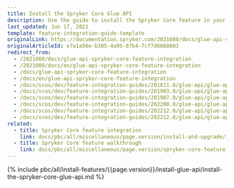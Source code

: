 ```yaml
---
title: Install the Spryker Core Glue API
description: Use the guide to install the Spryker Core feature in your project.
last_updated: Jun 17, 2021
template: feature-integration-guide-template
originalLink: https://documentation.spryker.com/2021080/docs/glue-api-spryker-core-feature-integration
originalArticleId: e7a1a56e-b305-4a95-87b4-7cf7d6868603
redirect_from:
  - /2021080/docs/glue-api-spryker-core-feature-integration
  - /2021080/docs/en/glue-api-spryker-core-feature-integration
  - /docs/glue-api-spryker-core-feature-integration
  - /docs/en/glue-api-spryker-core-feature-integration
  - /docs/scos/dev/feature-integration-guides/201811.0/glue-api/glue-api-spryker-core-feature-integration.html
  - /docs/scos/dev/feature-integration-guides/201903.0/glue-api/glue-api-spryker-core-feature-integration.html
  - /docs/scos/dev/feature-integration-guides/201907.0/glue-api/glue-api-spryker-core-feature-integration.html
  - /docs/scos/dev/feature-integration-guides/202200.0/glue-api/glue-api-spryker-core-feature-integration.html
  - /docs/scos/dev/feature-integration-guides/202212.0/glue-api/glue-api-spryker-core-feature-integration.html
  - /docs/scos/dev/feature-integration-guides/202212.0/glue-api/glue-api-glue-application-feature-integration.html
related:
  - title: Spryker Core feature integration
    link: docs/pbc/all/miscellaneous/page.version/install-and-upgrade/install-features/install-the-spryker-core-feature.html
  - title: Spryker Core feature walkthrough
    link: docs/pbc/all/miscellaneous/page.version/spryker-core-feature-overview/spryker-core-feature-overview.html
---
```


{% include pbc/all/install-features/{{page.version}}/install-glue-api/install-the-spryker-core-glue-api.md %} <!-- To edit, see /_includes/pbc/all/install-features/202204.0/install-glue-api/install-the-spryker-core-glue-api.md -->

